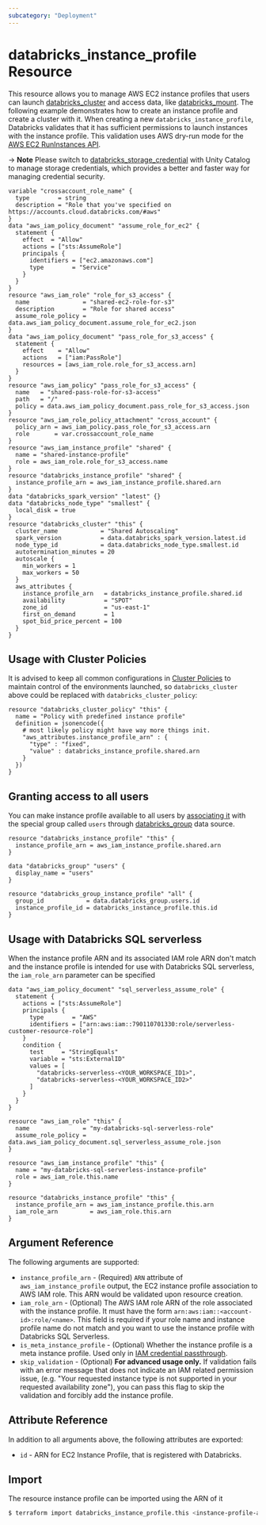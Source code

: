 ```yaml
---
subcategory: "Deployment"
---
```

# databricks_instance_profile Resource

This resource allows you to manage AWS EC2 instance profiles that users can launch [databricks_cluster](cluster.md) and access data, like [databricks_mount](mount.md). The following example demonstrates how to create an instance profile and create a cluster with it. When creating a new `databricks_instance_profile`, Databricks validates that it has sufficient permissions to launch instances with the instance profile. This validation uses AWS dry-run mode for the [AWS EC2 RunInstances API](https://docs.aws.amazon.com/AWSEC2/latest/APIReference/API_RunInstances.html).

-> **Note** Please switch to [databricks_storage_credential](storage_credential.md) with Unity Catalog to manage storage credentials, which provides a better and faster way for managing credential security.

```hcl
variable "crossaccount_role_name" {
  type        = string
  description = "Role that you've specified on https://accounts.cloud.databricks.com/#aws"
}
data "aws_iam_policy_document" "assume_role_for_ec2" {
  statement {
    effect  = "Allow"
    actions = ["sts:AssumeRole"]
    principals {
      identifiers = ["ec2.amazonaws.com"]
      type        = "Service"
    }
  }
}
resource "aws_iam_role" "role_for_s3_access" {
  name               = "shared-ec2-role-for-s3"
  description        = "Role for shared access"
  assume_role_policy = data.aws_iam_policy_document.assume_role_for_ec2.json
}
data "aws_iam_policy_document" "pass_role_for_s3_access" {
  statement {
    effect    = "Allow"
    actions   = ["iam:PassRole"]
    resources = [aws_iam_role.role_for_s3_access.arn]
  }
}
resource "aws_iam_policy" "pass_role_for_s3_access" {
  name   = "shared-pass-role-for-s3-access"
  path   = "/"
  policy = data.aws_iam_policy_document.pass_role_for_s3_access.json
}
resource "aws_iam_role_policy_attachment" "cross_account" {
  policy_arn = aws_iam_policy.pass_role_for_s3_access.arn
  role       = var.crossaccount_role_name
}
resource "aws_iam_instance_profile" "shared" {
  name = "shared-instance-profile"
  role = aws_iam_role.role_for_s3_access.name
}
resource "databricks_instance_profile" "shared" {
  instance_profile_arn = aws_iam_instance_profile.shared.arn
}
data "databricks_spark_version" "latest" {}
data "databricks_node_type" "smallest" {
  local_disk = true
}
resource "databricks_cluster" "this" {
  cluster_name            = "Shared Autoscaling"
  spark_version           = data.databricks_spark_version.latest.id
  node_type_id            = data.databricks_node_type.smallest.id
  autotermination_minutes = 20
  autoscale {
    min_workers = 1
    max_workers = 50
  }
  aws_attributes {
    instance_profile_arn   = databricks_instance_profile.shared.id
    availability           = "SPOT"
    zone_id                = "us-east-1"
    first_on_demand        = 1
    spot_bid_price_percent = 100
  }
}
```

## Usage with Cluster Policies

It is advised to keep all common configurations in [Cluster Policies](cluster_policy.md) to maintain control of the environments launched, so `databricks_cluster` above could be replaced with `databricks_cluster_policy`:

```hcl
resource "databricks_cluster_policy" "this" {
  name = "Policy with predefined instance profile"
  definition = jsonencode({
    # most likely policy might have way more things init.
    "aws_attributes.instance_profile_arn" : {
      "type" : "fixed",
      "value" : databricks_instance_profile.shared.arn
    }
  })
}
```

## Granting access to all users

You can make instance profile available to all users by [associating it](group_instance_profile.md) with the special group called `users` through [databricks_group](../data-sources/group.md) data source.

```hcl
resource "databricks_instance_profile" "this" {
  instance_profile_arn = aws_iam_instance_profile.shared.arn
}

data "databricks_group" "users" {
  display_name = "users"
}

resource "databricks_group_instance_profile" "all" {
  group_id            = data.databricks_group.users.id
  instance_profile_id = databricks_instance_profile.this.id
}
```
## Usage with Databricks SQL serverless
When the instance profile ARN and its associated IAM role ARN don't match and the instance profile is intended for use with Databricks SQL serverless, the `iam_role_arn` parameter can be specified

```hcl
data "aws_iam_policy_document" "sql_serverless_assume_role" {
  statement {
    actions = ["sts:AssumeRole"]
    principals {
      type        = "AWS"
      identifiers = ["arn:aws:iam::790110701330:role/serverless-customer-resource-role"]
    }
    condition {
      test     = "StringEquals"
      variable = "sts:ExternalID"
      values = [
        "databricks-serverless-<YOUR_WORKSPACE_ID1>",
        "databricks-serverless-<YOUR_WORKSPACE_ID2>"
      ]
    }
  }
}

resource "aws_iam_role" "this" {
  name               = "my-databricks-sql-serverless-role"
  assume_role_policy = data.aws_iam_policy_document.sql_serverless_assume_role.json
}

resource "aws_iam_instance_profile" "this" {
  name = "my-databricks-sql-serverless-instance-profile"
  role = aws_iam_role.this.name
}

resource "databricks_instance_profile" "this" {
  instance_profile_arn = aws_iam_instance_profile.this.arn
  iam_role_arn         = aws_iam_role.this.arn
}
```

## Argument Reference

The following arguments are supported:

* `instance_profile_arn` - (Required) `ARN` attribute of `aws_iam_instance_profile` output, the EC2 instance profile association to AWS IAM role. This ARN would be validated upon resource creation.
* `iam_role_arn` - (Optional) The AWS IAM role ARN of the role associated with the instance profile. It must have the form `arn:aws:iam::<account-id>:role/<name>`. This field is required if your role name and instance profile name do not match and you want to use the instance profile with Databricks SQL Serverless.
* `is_meta_instance_profile` - (Optional) Whether the instance profile is a meta instance profile. Used only in [IAM credential passthrough](https://docs.databricks.com/security/credential-passthrough/iam-passthrough.html).
* `skip_validation` - (Optional) **For advanced usage only.** If validation fails with an error message that does not indicate an IAM related permission issue, (e.g. "Your requested instance type is not supported in your requested availability zone"), you can pass this flag to skip the validation and forcibly add the instance profile.

## Attribute Reference

In addition to all arguments above, the following attributes are exported:

* `id` - ARN for EC2 Instance Profile, that is registered with Databricks.

## Import

The resource instance profile can be imported using the ARN of it

```bash
$ terraform import databricks_instance_profile.this <instance-profile-arn>
```
